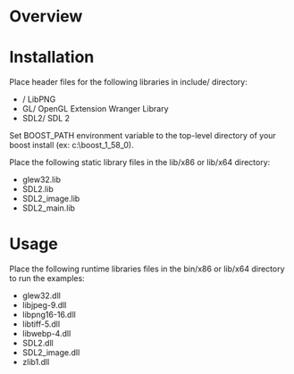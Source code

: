 # Overview

# Installation
Place header files for the following libraries in include/ directory:
* / LibPNG
* GL/ OpenGL Extension Wranger Library
* SDL2/ SDL 2

Set BOOST_PATH environment variable to the top-level directory of your boost install (ex: c:\boost_1_58_0).

Place the following static library files in the lib/x86 or lib/x64 directory:
* glew32.lib
* SDL2.lib
* SDL2_image.lib
* SDL2_main.lib

# Usage
Place the following runtime libraries files in the bin/x86 or lib/x64 directory to run the examples:
* glew32.dll
* libjpeg-9.dll
* libpng16-16.dll
* libtiff-5.dll
* libwebp-4.dll
* SDL2.dll
* SDL2_image.dll
* zlib1.dll

